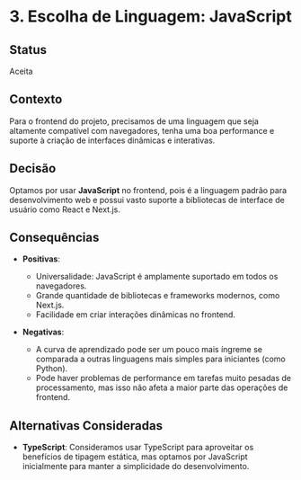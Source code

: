 # 3. Escolha de Linguagem: JavaScript

## Status

Aceita

## Contexto

Para o frontend do projeto, precisamos de uma linguagem que seja altamente compatível com navegadores, tenha uma boa performance e suporte à criação de interfaces dinâmicas e interativas.

## Decisão

Optamos por usar **JavaScript** no frontend, pois é a linguagem padrão para desenvolvimento web e possui vasto suporte a bibliotecas de interface de usuário como React e Next.js.

## Consequências

- **Positivas**:
  - Universalidade: JavaScript é amplamente suportado em todos os navegadores.
  - Grande quantidade de bibliotecas e frameworks modernos, como Next.js.
  - Facilidade em criar interações dinâmicas no frontend.
  
- **Negativas**:
  - A curva de aprendizado pode ser um pouco mais íngreme se comparada a outras linguagens mais simples para iniciantes (como Python).
  - Pode haver problemas de performance em tarefas muito pesadas de processamento, mas isso não afeta a maior parte das operações de frontend.

## Alternativas Consideradas

- **TypeScript**: Consideramos usar TypeScript para aproveitar os benefícios de tipagem estática, mas optamos por JavaScript inicialmente para manter a simplicidade do desenvolvimento.